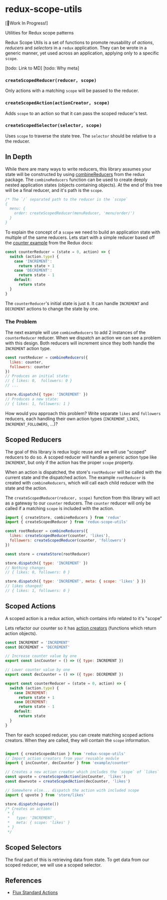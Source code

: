 # redux-scope-utils

[👷‍Work In Progress!]

Utilities for Redux scope patterns

Redux Scope Utils is a set of functions to promote reusability of *actions*, *reducers* and *selectors* in a `redux` application. They can be wrote in a generic manner, yet used across an application, applying only to a specific `scope`. 

[todo: Link to MD]
[todo: Why meta]

### `createScopedReducer(reducer, scope)`

Only actions with a matching `scope` will be passed to the reducer.

### `createScopedAction(actionCreator, scope)`

Adds `scope` to an action so that it can pass the scoped reducer's test.

### `createScopedSelector(selector, scope)`

Uses `scope` to traverse the state tree. The `selector` should be relative to a the reducer.


## In Depth

While there are many ways to write reducers, this library assumes your state will
be constructed by using [combineReducers](https://redux.js.org/api/combinereducers) from the redux package. The `combineReducers` function can be used to create deeply nested application states (objects containing objects). At the end of this tree will be a final reducer, and it's path is the `scope`.
 
 ```js
 /* The `/` separated path to the reducer is the `scope`
 {
   menu: {
     order: createScopedReducer(menuReducer, 'menu/order/') 
   }
 }
 ```

To explain the concept of a `scope` we need to build an application state with multiple of the same reducers. Lets start with a simple reducer based off the [counter example](https://redux.js.org/introduction/getting-started#basic-example) from the Redux docs:

```js
const counterReducer = (state = 0, action) => {
  switch (action.type) {
    case 'INCREMENT':
      return state + 1
    case 'DECREMENT':
      return state - 1
    default:
      return state
  }
}
```

The `counterReducer`'s initial state is just `0`. It can handle `INCREMENT` and `DECREMENT` actions to change the state by one. 

### The Problem

The next example will use `combineReducers` to add 2 instances of the `counterReducer` reducer. When we dispatch an action we can see a problem with this design. Both reducers will increment since they both handle the `INCREMENT` action type.

```js
const rootReducer = combineReducers({
  likes: counter,
  followers: counter
})
// Produces an initial state:
// { likes: 0,  followers: 0 }
// ...

store.dispatch({ type: 'INCREMENT' })
// Produces a new state:
// { likes: 1, followers: 1 }
```

How would you approach this problem? Write separate `likes` and `followers` reducers, each handling their own action types (`INCREMENT_LIKES`, `INCREMENT_FOLLOWERS`, ...)?

## Scoped Reducers

The goal of this library is redux logic reuse and we will use "scoped" reducers to do so. A scoped reducer will handle a generic action type like `INCREMENT`, but only if the action has the proper `scope` property.

When an action is dispatched, the store's `rootReducer` will be called with the current state and the dispatched action. The example `rootReducer` is created with `combineReducers`, which will call each child reducer with the state and the action.

The `createScopedReducer(reducer, scope)` function from this library will act as a gateway to our `counter` reducers. The `counter` reducer will only be called if a matching `scope` is included with the action.

```js
import { createStore, combineReducers } from 'redux'
import { createScopedReducer } from 'redux-scope-utils'

const rootReducer = combineReducers({
  likes: createScopedReducer(counter, 'likes'),
  followers: createScopedReducer(counter, 'followers')
})

const store = createStore(rootReducer)

store.dispatch({ type: 'INCREMENT' })
// Nothing changes
// { likes: 0, followers: 0 }

store.dispatch({ type: 'INCREMENT', meta: { scope: 'likes' } })
// likes changed!
// { likes: 1, followers: 0 }
```

## Scoped Actions

A scoped action is a redux action, which contains info related to it's "scope"

Lets refactor our counter so it has [action creators](https://redux.js.org/basics/actions#action-creators) (functions which return action objects).

```js
const INCREMENT = 'INCREMENT'
const DECREMENT = 'DECREMENT'

// Increase counter value by one
export const incCounter = () => ({ type: INCREMENT })

// Lower counter value by one
export const decCounter = () => ({ type: DECREMENT })

export const counterReducer = (state = 0, action) => {
  switch (action.type) {
    case INCREMENT:
      return state + 1
    case DECREMENT:
      return state - 1
    default:
      return state
  }
}
```

Then for each scoped reducer, you can create matching scoped actions creators. When they are called,
they will contain the `scope` information. 

```js

import { createScopedAction } from 'redux-scope-utils'
// Import action creators from your reusable module
import { incCounter, decCounter } from 'example/counter'

// Creates a new action creator which includes the `scope` of `likes`
const upvote = createScopedAction(incCounter, 'likes')
const downvote = createScopedAction(decCounter, 'likes')

// Somewhere else... dispatch the action with included scope
import { upvote } from 'store/likes'

store.dispatch(upvote())
/* Creates an action:
 * {
 *   type: 'INCREMENT',
 *   meta: { scope: 'likes' }
 * }
 */
```

## Scoped Selectors

The final part of this is retrieving data from state. To get data from our scoped reducer, we will
use a scoped selector. 


## References

- [Flux Standard Actions](https://github.com/redux-utilities/flux-standard-action)
